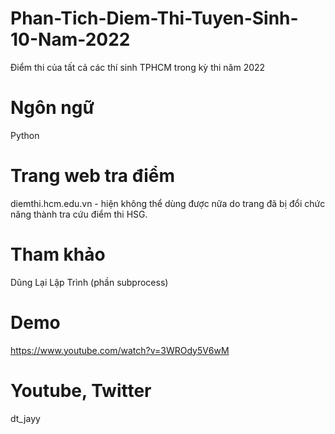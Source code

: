 # Phan-Tich-Diem-Thi-Tuyen-Sinh-10-Nam-2022
Điểm thi của tất cả các thí sinh TPHCM trong kỳ thi năm 2022

# Ngôn ngữ
Python

# Trang web tra điểm
diemthi.hcm.edu.vn - hiện không thể dùng được nữa do trang đã bị đổi chức năng thành tra cứu điểm thi HSG.

# Tham khảo
Dũng Lại Lập Trình (phần subprocess)

# Demo
https://www.youtube.com/watch?v=3WROdy5V6wM

# Youtube, Twitter
dt_jayy
